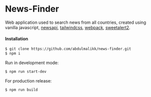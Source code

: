 # News-Finder

Web application used to search news from all countries, created using vanilla javascript, [newsapi](https://newsapi.org), [tailwindcss](https://tailwindcss.com), [webpack](https://webpack.js.org), [sweetalert2](https://sweetalert2.github.io).

#### Installation

```sh
$ git clone https://github.com/abdulmalikk/news-finder.git
$ npm i
```

Run in development mode:
```sh
$ npm run start-dev
```

For production release:
```sh
$ npm run build
```
